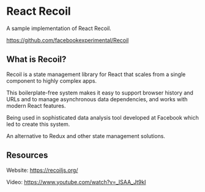 # React Recoil
A sample implementation of React Recoil.

https://github.com/facebookexperimental/Recoil

## What is Recoil?
Recoil is a state management library for React that scales from a single component to highly complex apps.

This boilerplate-free system makes it easy to support browser history and URLs and to manage asynchronous data dependencies, and works with modern React features. 

Being used in sophisticated data analysis tool developed at Facebook which led to create this system.

An alternative to Redux and other state management solutions.

## Resources
Website: https://recoiljs.org/

Video: https://www.youtube.com/watch?v=_ISAA_Jt9kI
